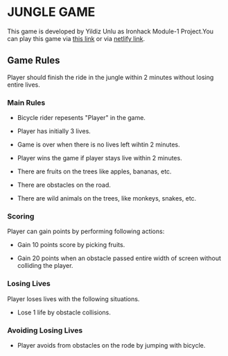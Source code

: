# JUNGLE GAME

This game is developed by Yildiz Unlu as Ironhack Module-1 Project.You can play this game
via [this link](https://yildizzor.github.io/jungle_game/) or via [netlify link](https://junglegamewithrider.netlify.app/).

## Game Rules

Player should finish the ride in the jungle within 2 minutes without losing entire lives.

### Main Rules

- Bicycle rider repesents "Player" in the game.

- Player has initially 3 lives.

- Game is over when there is no lives left wihtin 2 minutes.

- Player wins the game if player stays live within 2 minutes.

- There are fruits on the trees like apples, bananas, etc.

- There are obstacles on the road.

- There are wild animals on the trees, like monkeys, snakes, etc.

### Scoring

Player can gain points by performing following actions:

- Gain 10 points score by picking fruits.

- Gain 20 points when an obstacle passed entire width of screen without colliding the player.

### Losing Lives

Player loses lives with the following situations.

- Lose 1 life by obstacle collisions.

### Avoiding Losing Lives

- Player avoids from obstacles on the rode by jumping with bicycle.
